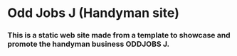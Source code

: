 # Odd Jobs J  (Handyman site)


### This is a static web site made from a template to showcase and promote the handyman business ODDJOBS J.

